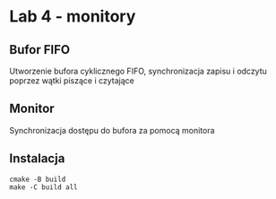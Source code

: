 # Lab 4 - monitory
## Bufor FIFO
Utworzenie bufora cyklicznego FIFO, synchronizacja zapisu i odczytu
poprzez wątki piszące i czytające
## Monitor
Synchronizacja dostępu do bufora za pomocą monitora
## Instalacja
```
cmake -B build
make -C build all
```